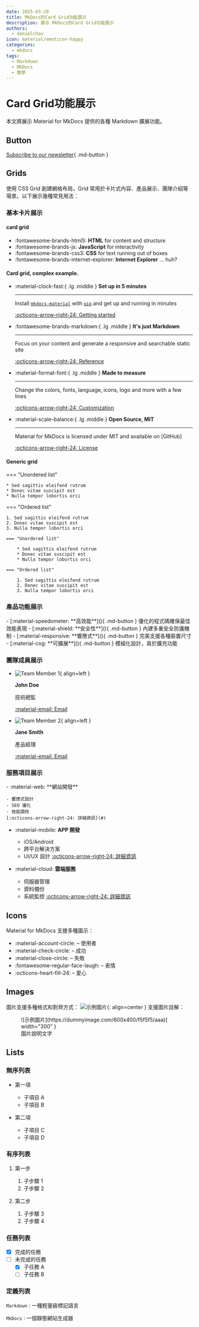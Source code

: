 ```yaml
---
date: 2025-03-29
title: MkDocs的Card Grid功能展示
description: 展示 MkDocs的Card Grid功能展示
authors:
  - danielchou
icon: material/emoticon-happy
categories:
  - mkdocs
tags:
  - Markdown
  - MkDocs
  - 教學
---
```


# Card Grid功能展示

本文將展示 Material for MkDocs 提供的各種 Markdown 擴展功能。

<!-- more -->

## Button

[Subscribe to our newsletter](#){ .md-button }

## Grids

使用 CSS Grid 創建網格布局，Grid 常用於卡片式內容、產品展示、團隊介紹等場景。以下展示幾種常見用法：

### 基本卡片展示

#### card grid

<div class="grid cards" markdown>

- :fontawesome-brands-html5: **HTML** for content and structure
- :fontawesome-brands-js: **JavaScript** for interactivity
- :fontawesome-brands-css3: **CSS** for text running out of boxes
- :fontawesome-brands-internet-explorer: **Internet Explorer** ... huh?

</div>



#### Card grid, complex example.

<div class="grid cards" markdown>

-   :material-clock-fast:{ .lg .middle } __Set up in 5 minutes__

    ---

    Install [`mkdocs-material`](#) with [`pip`](#) and get up
    and running in minutes

    [:octicons-arrow-right-24: Getting started](#)

-   :fontawesome-brands-markdown:{ .lg .middle } __It's just Markdown__

    ---

    Focus on your content and generate a responsive and searchable static site

    [:octicons-arrow-right-24: Reference](#)

-   :material-format-font:{ .lg .middle } __Made to measure__

    ---

    Change the colors, fonts, language, icons, logo and more with a few lines

    [:octicons-arrow-right-24: Customization](#)

-   :material-scale-balance:{ .lg .middle } __Open Source, MIT__

    ---

    Material for MkDocs is licensed under MIT and available on [GitHub]

    [:octicons-arrow-right-24: License](#)

</div>



#### Generic grid

<div class="grid" markdown>

=== "Unordered list"

    * Sed sagittis eleifend rutrum
    * Donec vitae suscipit est
    * Nulla tempor lobortis orci

=== "Ordered list"

    1. Sed sagittis eleifend rutrum
    2. Donec vitae suscipit est
    3. Nulla tempor lobortis orci

``` title="Content tabs"
=== "Unordered list"

    * Sed sagittis eleifend rutrum
    * Donec vitae suscipit est
    * Nulla tempor lobortis orci

=== "Ordered list"

    1. Sed sagittis eleifend rutrum
    2. Donec vitae suscipit est
    3. Nulla tempor lobortis orci
```

</div>




### 產品功能展示

<div class="grid" markdown>
- [:material-speedometer: **高效能**](){ .md-button }
  優化的程式碼確保最佳效能表現
- [:material-shield: **安全性**](){ .md-button }
  內建多重安全防護機制
- [:material-responsive: **響應式**](){ .md-button }
  完美支援各種裝置尺寸
- [:material-cog: **可擴展**](){ .md-button }
  模組化設計，易於擴充功能

</div>

### 團隊成員展示

<div class="grid cards" markdown>

-  ![Team Member 1](https://dummyimage.com/150x150/f5f5f5/aaa){ align=left }

    **John Doe**

    技術總監

    [:material-email: Email](#)

-  ![Team Member 2](https://dummyimage.com/150x150/f5f5f5/aaa){ align=left }

    **Jane Smith**

    產品經理

    [:material-email: Email](#)

</div>

### 服務項目展示

<div class="grid cards" markdown>
- :material-web: **網站開發**

    - 響應式設計
    - SEO 優化
    - 效能調校
    [:octicons-arrow-right-24: 詳細資訊](#)

- :material-mobile: **APP 開發**

    - iOS/Android
    - 跨平台解決方案
    - UI/UX 設計
    [:octicons-arrow-right-24: 詳細資訊](#)

- :material-cloud: **雲端服務**

    - 伺服器管理
    - 資料備份
    - 系統監控
    [:octicons-arrow-right-24: 詳細資訊](#)

</div>

## Icons

Material for MkDocs 支援多種圖示：

- :material-account-circle: – 使用者
- :material-check-circle: – 成功
- :material-close-circle: – 失敗
- :fontawesome-regular-face-laugh: – 表情
- :octicons-heart-fill-24: – 愛心


## Images

圖片支援多種格式和對齊方式：
![示例圖片](https://dummyimage.com/600x400/f5f5f5/aaa){: align=center }
支援圖片註解：

<figure markdown>
  ![示例圖片](https://dummyimage.com/600x400/f5f5f5/aaa){ width="300" }
  <figcaption>圖片說明文字</figcaption>
</figure>

## Lists

### 無序列表

- 第一項

  - 子項目 A
  - 子項目 B

- 第二項
  - 子項目 C
  - 子項目 D

### 有序列表

1. 第一步

   1. 子步驟 1
   2. 子步驟 2

2. 第二步
   1. 子步驟 3
   2. 子步驟 4

### 任務列表

- [x] 完成的任務
- [ ] 未完成的任務
  - [x] 子任務 A
  - [ ] 子任務 B

### 定義列表

`Markdown`
: 一種輕量級標記語言

`MkDocs`
: 一個靜態網站生成器
